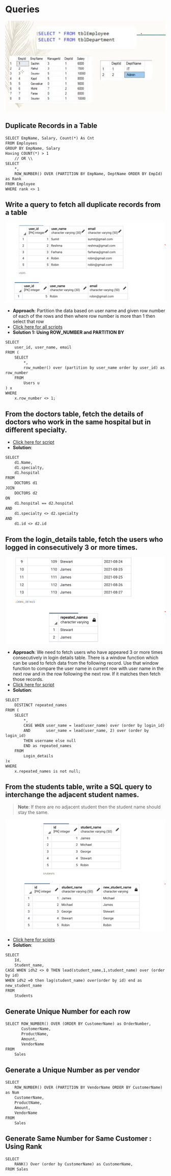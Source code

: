 # Queries

![Tables ](./img/Screenshot%202022-02-13%20185914.png)

## Duplicate Records in a Table 
```
SELECT EmpName, Salary, Count(*) As Cnt
FROM Employees 
GROUP BY EmpName, Salary
Having COUNT(*) > 1
    // OR \\
SELECT 
    *, 
    ROW_NUMBER() OVER (PARTITION BY EmpName, DeptName ORDER BY EmpId) as Rank
FROM Employee 
WHERE rank <> 1 
```

## Write a query to fetch all duplicate records from a table 
![dupl1](./img/dupl1.png)
* **Approach**: Partition the data based on user name and given row number of each of the rows and then where row number is more than 1 then select that row
* [Click here for all scripts](./scripts/duplicate-rows.txt)
* **Solution 1: Using ROW_NUMBER and PARTITION BY**
```
SELECT 
    user_id, user_name, email
FROM (
    SELECT 
        *, 
        row_number() over (partition by user_name order by user_id) as row_number
    FROM
        Users u
) x 
WHERE
    x.row_number <> 1;

```



## From the doctors table, fetch the details of doctors who work in the same hospital but in different specialty.
* [Click here for script](./scripts/same-hospital.txt)
* **Solution**:
```
SELECT 
    d1.Name, 
    d1.specialty,
    d1.hospital
FROM 
    DOCTORS d1 
JOIN
    DOCTORS d2 
ON
    d1.hospital == d2.hospital 
AND
    d1.specialty <> d2.specialty
AND
    d1.id <> d2.id
```
## From the login_details table, fetch the users who logged in consecutively 3 or more times.
![multiple-logins](./img/multiple-logins.png)
* **Approach**: We need to fetch users who have appeared 3 or more times consecutively in login details table. There is a window function which can be used to fetch data from the following record. Use that window function to compare the user name in current row with user name in the next row and in the row following the next row. If it matches then fetch those records.
* [Click here for script](./scripts/multiple-logins.txt)
* **Solution**: 
```
SELECT 
    DISTINCT repeated_names
FROM (
    SELECT 
        *, 
        CASE WHEN user_name = lead(user_name) over (order by login_id)
        AND       user_name = lead(user_name, 2) over (order by login_id)
        THEN username else null 
        END as repeated_names
    FROM 
        Login_details
)x
WHERE
    x.repeated_names is not null;
```

## From the students table, write a SQL query to interchange the adjacent student names.
> **Note**: If there are no adjacent student then the student name should stay the same.

![adjecent-user-name](./img/adjecent-user-name.png)
* [Click here for scipts](./scripts/adjecent-user-name.txt)
* **Solution**: 
```
SELECT 
    Id, 
    Student_name, 
CASE WHEN id%2 <> 0 THEN lead(student_name,1,student_name) over (order by id)
WHEN id%2 =0 then lag(student_name) over(order by id) end as new_student_name
FROM 
    Students
```

## Generate Unique Number for each row
```
SELECT ROW_NUMBER() OVER (ORDER BY CustomerName) as OrderNumber, 
       CustomerName, 
       ProductName, 
       Amount, 
       VendorName
FROM   
    Sales
```

## Generate a Unique Number as per vendor 

```
SELECT 
    ROW_NUMBER() OVER (PARTITION BY VendorName ORDER BY CustomerName) as Num 
    CustomerName, 
    ProductName, 
    Amount, 
    VendorName 
FROM 
    Sales 

```
## Generate Same Number for Same Customer : Using Rank 
```
SELECT 
    RANK() Over (order by CustomerName) as CustomerName, 
FROM Sales
```
